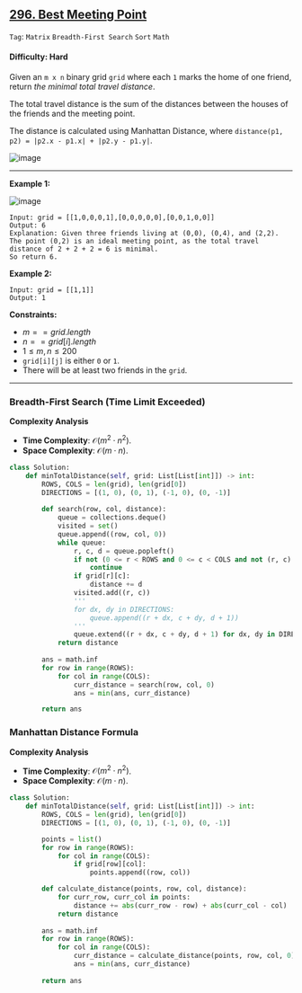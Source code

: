 ## [296. Best Meeting Point](https://leetcode.com/problems/best-meeting-point)

```Tag```: ```Matrix``` ```Breadth-First Search``` ```Sort``` ```Math```

#### Difficulty: Hard

Given an ```m x n``` binary grid ```grid``` where each ```1``` marks the home of one friend, return _the minimal total travel distance_.

The total travel distance is the sum of the distances between the houses of the friends and the meeting point.

The distance is calculated using Manhattan Distance, where ```distance(p1, p2) = |p2.x - p1.x| + |p2.y - p1.y|```.

![image](https://github.com/quananhle/Python/assets/35042430/34091cd1-0a46-48f5-ab5a-854e92547fcf)

---

__Example 1:__

![image](https://assets.leetcode.com/uploads/2021/03/14/meetingpoint-grid.jpg)
```
Input: grid = [[1,0,0,0,1],[0,0,0,0,0],[0,0,1,0,0]]
Output: 6
Explanation: Given three friends living at (0,0), (0,4), and (2,2).
The point (0,2) is an ideal meeting point, as the total travel distance of 2 + 2 + 2 = 6 is minimal.
So return 6.
```

__Example 2:__
```
Input: grid = [[1,1]]
Output: 1
```

__Constraints:__

- $m == grid.length$
- $n == grid[i].length$
- $1 \le m, n \le 200$
- ```grid[i][j]``` is either ```0``` or ```1```.
- There will be at least two friends in the ```grid```.

---

### Breadth-First Search (Time Limit Exceeded)

__Complexity Analysis__

- __Time Complexity__: $\mathcal{O}(m^2 \cdot n^2)$.
- __Space Complexity__: $\mathcal{O}(m \cdot n)$.

```Python
class Solution:
    def minTotalDistance(self, grid: List[List[int]]) -> int:
        ROWS, COLS = len(grid), len(grid[0])
        DIRECTIONS = [(1, 0), (0, 1), (-1, 0), (0, -1)]
        
        def search(row, col, distance):
            queue = collections.deque()
            visited = set()
            queue.append((row, col, 0))
            while queue:
                r, c, d = queue.popleft()
                if not (0 <= r < ROWS and 0 <= c < COLS and not (r, c) in visited):
                    continue
                if grid[r][c]:
                    distance += d
                visited.add((r, c))
                '''
                for dx, dy in DIRECTIONS:
                    queue.append((r + dx, c + dy, d + 1))
                '''
                queue.extend((r + dx, c + dy, d + 1) for dx, dy in DIRECTIONS)
            return distance
        
        ans = math.inf
        for row in range(ROWS):
            for col in range(COLS):
                curr_distance = search(row, col, 0)
                ans = min(ans, curr_distance)

        return ans
```

### Manhattan Distance Formula

__Complexity Analysis__

- __Time Complexity__: $\mathcal{O}(m^2 \cdot n^2)$.
- __Space Complexity__: $\mathcal{O}(m \cdot n)$.

```Python
class Solution:
    def minTotalDistance(self, grid: List[List[int]]) -> int:
        ROWS, COLS = len(grid), len(grid[0])
        DIRECTIONS = [(1, 0), (0, 1), (-1, 0), (0, -1)]

        points = list()
        for row in range(ROWS):
            for col in range(COLS):
                if grid[row][col]:
                    points.append((row, col))

        def calculate_distance(points, row, col, distance):
            for curr_row, curr_col in points:
                distance += abs(curr_row - row) + abs(curr_col - col)
            return distance
        
        ans = math.inf
        for row in range(ROWS):
            for col in range(COLS):
                curr_distance = calculate_distance(points, row, col, 0)
                ans = min(ans, curr_distance)
        
        return ans
```
